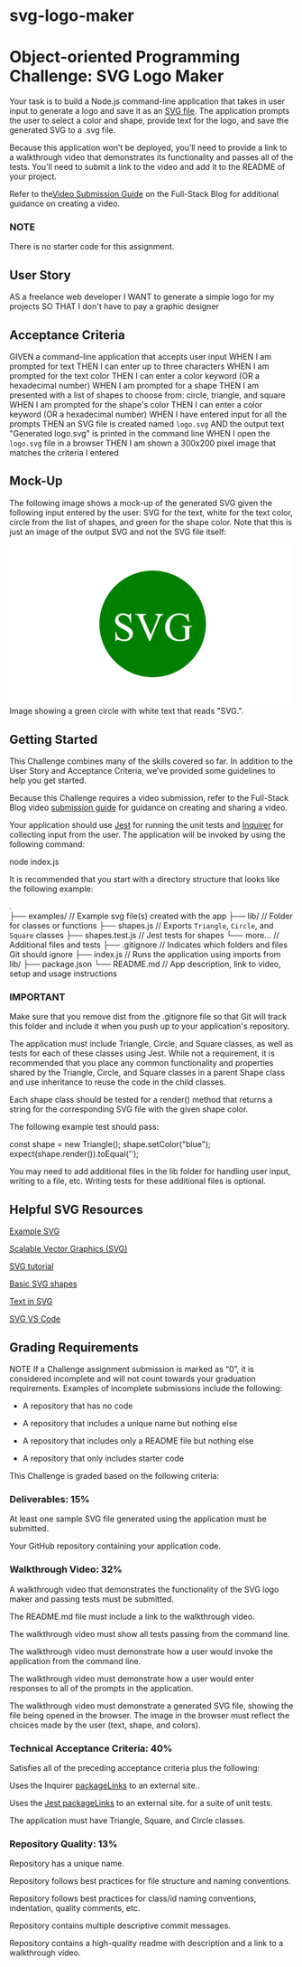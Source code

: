# svg-logo-maker

# Object-oriented Programming Challenge: SVG Logo Maker
Your task is to build a Node.js command-line application that takes in user input to generate a logo and save it as an [SVG file](https://en.wikipedia.org/wiki/Scalable_Vector_Graphics). The application prompts the user to select a color and shape, provide text for the logo, and save the generated SVG to a .svg file.

Because this application won’t be deployed, you’ll need to provide a link to a walkthrough video that demonstrates its functionality and passes all of the tests. You’ll need to submit a link to the video and add it to the README of your project.

Refer to the[Video Submission Guide](https://coding-boot-camp.github.io/full-stack/computer-literacy/video-submission-guide) on the Full-Stack Blog for additional guidance on creating a video.

### NOTE
There is no starter code for this assignment.

## User Story
AS a freelance web developer
I WANT to generate a simple logo for my projects
SO THAT I don't have to pay a graphic designer
## Acceptance Criteria
GIVEN a command-line application that accepts user input
WHEN I am prompted for text
THEN I can enter up to three characters
WHEN I am prompted for the text color
THEN I can enter a color keyword (OR a hexadecimal number)
WHEN I am prompted for a shape
THEN I am presented with a list of shapes to choose from: circle, triangle, and square
WHEN I am prompted for the shape's color
THEN I can enter a color keyword (OR a hexadecimal number)
WHEN I have entered input for all the prompts
THEN an SVG file is created named `logo.svg`
AND the output text "Generated logo.svg" is printed in the command line
WHEN I open the `logo.svg` file in a browser
THEN I am shown a 300x200 pixel image that matches the criteria I entered

## Mock-Up
The following image shows a mock-up of the generated SVG given the following input entered by the user: SVG for the text, white for the text color, circle from the list of shapes, and green for the shape color. Note that this is just an image of the output SVG and not the SVG file itself: 

![initial disply](/10-oop-homework-demo.png)
Image showing a green circle with white text that reads "SVG.".

## Getting Started

This Challenge combines many of the skills covered so far. In addition to the User Story and Acceptance Criteria, we’ve provided some guidelines to help you get started.

Because this Challenge requires a video submission, refer to the Full-Stack Blog video [submission guide](https://coding-boot-camp.github.io/full-stack/computer-literacy/video-submission-guide) for guidance on creating and sharing a video.

Your application should use [Jest](https://www.npmjs.com/package/jest) for running the unit tests and [Inquirer](https://www.npmjs.com/package/inquirer/v/8.2.4) for collecting input from the user. The application will be invoked by using the following command:

node index.js


It is recommended that you start with a directory structure that looks like the following example:

.  
├── examples/           // Example svg file(s) created with the app
├── lib/                // Folder for classes or functions
    ├── shapes.js       // Exports `Triangle`, `Circle`, and `Square` classes
    ├── shapes.test.js  // Jest tests for shapes
    └── more...         // Additional files and tests
├── .gitignore          // Indicates which folders and files Git should ignore
├── index.js            // Runs the application using imports from lib/
├── package.json
└── README.md           // App description, link to video, setup and usage instructions   


### IMPORTANT
Make sure that you remove dist from the .gitignore file so that Git will track this folder and include it when you push up to your application's repository.

The application must include Triangle, Circle, and Square classes, as well as tests for each of these classes using Jest. While not a requirement, it is recommended that you place any common functionality and properties shared by the Triangle, Circle, and Square classes in a parent Shape class and use inheritance to reuse the code in the child classes.

Each shape class should be tested for a render() method that returns a string for the corresponding SVG file with the given shape color.

The following example test should pass:

const shape = new Triangle();
shape.setColor("blue");
expect(shape.render()).toEqual('<polygon points="150, 18 244, 182 56, 182" fill="blue" />');


You may need to add additional files in the lib folder for handling user input, writing to a file, etc. Writing tests for these additional files is optional.

## Helpful SVG Resources
[Example SVG](https://static.fullstack-bootcamp.com/fullstack-ground/module-10/circle.svg)

[Scalable Vector Graphics (SVG)](https://en.wikipedia.org/wiki/Scalable_Vector_Graphics)

[SVG tutorial](https://developer.mozilla.org/en-US/docs/Web/SVG/Tutorial)

[Basic SVG shapes](https://developer.mozilla.org/en-US/docs/Web/SVG/Tutorial/Basic_Shapes)

[Text in SVG](https://developer.mozilla.org/en-US/docs/Web/SVG/Tutorial/Texts)

[SVG VS Code](https://marketplace.visualstudio.com/items?itemName=jock.svg) 

## Grading Requirements
NOTE
If a Challenge assignment submission is marked as “0”, it is considered incomplete and will not count towards your graduation requirements. Examples of incomplete submissions include the following:

* A repository that has no code

* A repository that includes a unique name but nothing else

* A repository that includes only a README file but nothing else

* A repository that only includes starter code

This Challenge is graded based on the following criteria:

### Deliverables: 15%
At least one sample SVG file generated using the application must be submitted.

Your GitHub repository containing your application code.

### Walkthrough Video: 32%
A walkthrough video that demonstrates the functionality of the SVG logo maker and passing tests must be submitted.

The README.md file must include a link to the walkthrough video.

The walkthrough video must show all tests passing from the command line.

The walkthrough video must demonstrate how a user would invoke the application from the command line.

The walkthrough video must demonstrate how a user would enter responses to all of the prompts in the application.

The walkthrough video must demonstrate a generated SVG file, showing the file being opened in the browser. The image in the browser must reflect the choices made by the user (text, shape, and colors).

### Technical Acceptance Criteria: 40%
Satisfies all of the preceding acceptance criteria plus the following:

Uses the Inquirer [packageLinks](https://www.npmjs.com/package/inquirer/v/8.2.4) to an external site..

Uses the [Jest packageLinks](https://www.npmjs.com/package/jest) to an external site. for a suite of unit tests.

The application must have Triangle, Square, and Circle classes.

### Repository Quality: 13%
Repository has a unique name.

Repository follows best practices for file structure and naming conventions.

Repository follows best practices for class/id naming conventions, indentation, quality comments, etc.

Repository contains multiple descriptive commit messages.

Repository contains a high-quality readme with description and a link to a walkthrough video.

